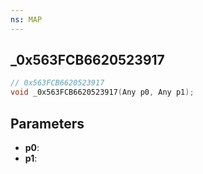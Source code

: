 ```yaml
---
ns: MAP
---
```

## _0x563FCB6620523917

```c
// 0x563FCB6620523917
void _0x563FCB6620523917(Any p0, Any p1);
```

## Parameters
* **p0**:
* **p1**:
